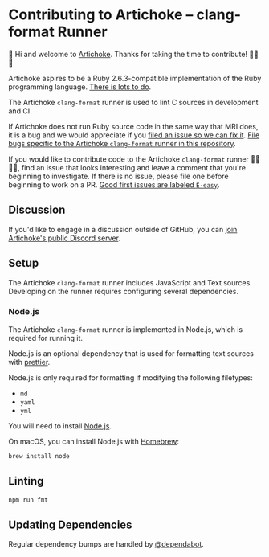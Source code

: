 # Contributing to Artichoke – clang-format Runner

👋 Hi and welcome to [Artichoke](https://github.com/artichoke). Thanks for
taking the time to contribute! 💪💎🙌

Artichoke aspires to be a Ruby 2.6.3-compatible implementation of the Ruby
programming language.
[There is lots to do](https://github.com/artichoke/artichoke/issues).

The Artichoke `clang-format` runner is used to lint C sources in development and
CI.

If Artichoke does not run Ruby source code in the same way that MRI does, it is
a bug and we would appreciate if you
[filed an issue so we can fix it](https://github.com/artichoke/artichoke/issues/new).
[File bugs specific to the Artichoke `clang-format` runner in this repository](https://github.com/artichoke/clang-format/issues/new).

If you would like to contribute code to the Artichoke `clang-format` runner
👩‍💻👨‍💻, find an issue that looks interesting and leave a comment that you're
beginning to investigate. If there is no issue, please file one before beginning
to work on a PR.
[Good first issues are labeled `E-easy`](https://github.com/artichoke/clang-format/labels/E-easy).

## Discussion

If you'd like to engage in a discussion outside of GitHub, you can
[join Artichoke's public Discord server](https://discord.gg/QCe2tp2).

## Setup

The Artichoke `clang-format` runner includes JavaScript and Text sources.
Developing on the runner requires configuring several dependencies.

### Node.js

The Artichoke `clang-format` runner is implemented in Node.js, which is required
for running it.

Node.js is an optional dependency that is used for formatting text sources with
[prettier](https://prettier.io/).

Node.js is only required for formatting if modifying the following filetypes:

- `md`
- `yaml`
- `yml`

You will need to install
[Node.js](https://nodejs.org/en/download/package-manager/).

On macOS, you can install Node.js with
[Homebrew](https://docs.brew.sh/Installation):

```sh
brew install node
```

## Linting

```sh
npm run fmt
```

## Updating Dependencies

Regular dependency bumps are handled by [@dependabot](https://dependabot.com/).

